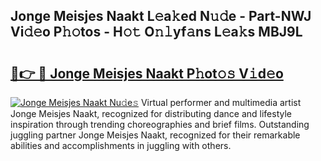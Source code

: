## Jonge Meisjes Naakt L𝚎a𝚔ed N𝚞𝚍e - Part-NWJ Vi𝚍𝚎o P𝚑𝚘tos - H𝚘𝚝 O𝚗𝚕yf𝚊ns L𝚎a𝚔s MBJ9L

# <h2><a href="http://kfexmub.oniu.top/?m=Jonge+Meisjes+Naakt">🔗👉 🔴 Jonge Meisjes Naakt P𝚑ot𝚘𝚜 V𝚒d𝚎o</a></h2>

[![Jonge Meisjes Naakt Nu𝚍e𝚜](https://i.imgur.com/0qMVB7G.gif)](http://kfexmub.oniu.top/?m=Jonge+Meisjes+Naakt)
Virtual performer and multimedia artist Jonge Meisjes Naakt, recognized for distributing dance and lifestyle inspiration through trending choreographies and brief films. Outstanding juggling partner Jonge Meisjes Naakt, recognized for their remarkable abilities and accomplishments in juggling with others.  
